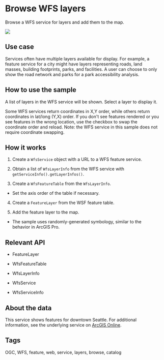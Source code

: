 # Browse WFS layers

Browse a WFS service for layers and add them to the map.

![]("BrowseWfsLayers.png)

## Use case

Services often have multiple layers available for display. For example, a feature service for a city might have layers representing roads, land masses, building footprints, parks, and facilities. A user can choose to only show the road network and parks for a park accessibility analysis.

## How to use the sample

A list of layers in the WFS service will be shown. Select a layer to display it.

Some WFS services return coordinates in X,Y order, while others return coordinates in lat/long (Y,X) order. If you don't see features rendered or you see features in the wrong location, use the checkbox to swap the coordinate order and reload. Note: the WFS service in this sample does not require coordinate swapping.

## How it works


1. Create a `WfsService` object with a URL to a WFS feature service.

2. Obtain a list of `WfsLayerInfo` from the WFS service with `getServiceInfo().getLayerInfos()`.

3. Create a `WfsFeatureTable` from the `WfsLayerInfo`.


* Set the axis order of the table if necessary.

4. Create a `FeatureLayer` from the WSF feature table.

5. Add the feature layer to the map.


* The sample uses randomly-generated symbology, similar to the behavior in ArcGIS Pro.


## Relevant API



* FeatureLayer

* WfsFeatureTable

* WfsLayerInfo

* WfsService

* WfsServiceInfo



## About the data

This service shows features for downtown Seattle. For additional information, see the underlying service on <a href="https://arcgisruntime.maps.arcgis.com/home/item.html?id=1b81d35c5b0942678140efc29bc25391">ArcGIS Online</a>.

## Tags

OGC, WFS, feature, web, service, layers, browse, catalog
